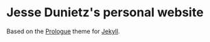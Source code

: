 # Jesse Dunietz's personal website

Based on the [Prologue](https://github.com/chrisbobbe/jekyll-theme-prologue) theme for [Jekyll](https://jekyllrb.com/).
